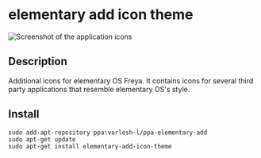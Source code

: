 # elementary add icon theme

![Screenshot of the application icons](icons_preview.png)
## Description
Additional icons for elementary OS Freya. It contains icons for several third party applications that resemble elementary OS's style.

## Install
``` 
sudo add-apt-repository ppa:varlesh-l/ppa-elementary-add
sudo apt-get update
sudo apt-get install elementary-add-icon-theme
```
